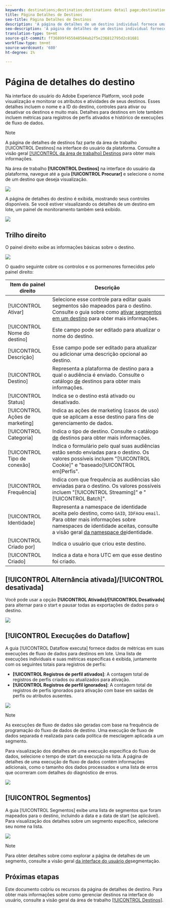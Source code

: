 ```yaml
---
keywords: destinations;destination;destinations detail page;destinations details page
title: Página Detalhes de Destinos
seo-title: Página Detalhes de Destinos
description: 'A página de detalhes de um destino individual fornece uma visão geral dos detalhes do destino, como nome do destino, ID, segmentos mapeados para o destino e controles para editar a ativação e ativar e desativar o fluxo de dados. '
seo-description: 'A página de detalhes de um destino individual fornece uma visão geral dos detalhes do destino, como nome do destino, ID, segmentos mapeados para o destino e controles para editar a ativação e ativar e desativar o fluxo de dados. '
translation-type: tm+mt
source-git-commit: ff36899f455848584ab2f5e236812795d2c81681
workflow-type: tm+mt
source-wordcount: '680'
ht-degree: 1%

---
```



# Página de detalhes do destino

Na interface do usuário do Adobe Experience Platform, você pode visualização e monitorar os atributos e atividades de seus destinos. Esses detalhes incluem o nome e a ID do destino, controles para ativar ou desativar os destinos e muito mais. Detalhes para destinos em lote também incluem métricas para registros de perfis ativados e histórico de execuções de fluxo de dados.

>[!NOTE]
>
>A página de detalhes de destinos faz parte da área de trabalho [!UICONTROL Destinos] na interface do usuário da plataforma. Consulte a visão geral [[!UICONTROL da área de trabalho] Destinos](./destinations-workspace.md) para obter mais informações.

Na área de trabalho **[!UICONTROL Destinos]** na interface do usuário da plataforma, navegue até a guia **[!UICONTROL Procurar]** e selecione o nome de um destino que deseja visualização.

![](./assets/details-page/select-destination.png)

A página de detalhes do destino é exibida, mostrando seus controles disponíveis. Se você estiver visualizando os detalhes de um destino em lote, um painel de monitoramento também será exibido.

![](./assets/details-page/details.png)

## Trilho direito

O painel direito exibe as informações básicas sobre o destino.

![](./assets/details-page/right-rail.png)

O quadro seguinte cobre os controlos e os pormenores fornecidos pelo painel direito:

| Item do painel direito | Descrição |
| --- | --- |
| [!UICONTROL Ativar] | Selecione esse controle para editar quais segmentos são mapeados para o destino. Consulte o guia sobre como [ativar segmentos em um destino](/help/rtcdp/destinations/activate-destinations.md) para obter mais informações. |
| [!UICONTROL Nome do destino] | Este campo pode ser editado para atualizar o nome do destino. |
| [!UICONTROL Descrição] | Esse campo pode ser editado para atualizar ou adicionar uma descrição opcional ao destino. |
| [!UICONTROL Destino] | Representa a plataforma de destino para a qual o audiência é enviado. Consulte o catálogo [de](./destinations-catalog.md) destinos para obter mais informações. |
| [!UICONTROL Status] | Indica se o destino está ativado ou desativado. |
| [!UICONTROL Ações de marketing] | Indica as ações de marketing (casos de uso) que se aplicam a esse destino para fins de gerenciamento de dados. |
| [!UICONTROL Categoria] | Indica o tipo de destino. Consulte o catálogo [de](./destinations-catalog.md) destinos para obter mais informações. |
| [!UICONTROL Tipo de conexão] | Indica o formulário pelo qual suas audiências estão sendo enviadas para o destino. Os valores possíveis incluem &quot;[!UICONTROL Cookie]&quot; e &quot;baseado[!UICONTROL em]Perfis&quot;. |
| [!UICONTROL Frequência] | Indica com que frequência as audiências são enviadas para o destino. Os valores possíveis incluem &quot;[!UICONTROL Streaming]&quot; e &quot;[!UICONTROL Batch]&quot;. |
| [!UICONTROL Identidade] | Representa a namespace de identidade aceita pelo destino, como `GAID`, `IDFA`ou `email`. Para obter mais informações sobre namespaces de identidade aceitas, consulte a visão geral [da namespace de](../../identity-service/namespaces.md)identidade. |
| [!UICONTROL Criado por] | Indica o usuário que criou este destino. |
| [!UICONTROL Criado] | Indica a data e hora UTC em que esse destino foi criado. |

## [!UICONTROL Alternância ativada]/[!UICONTROL desativada]

Você pode usar a opção **[!UICONTROL Ativado]/[!UICONTROL Desativado]** para alternar para o start e pausar todas as exportações de dados para o destino.

![](./assets/details-page/enable-disable.png)

## [!UICONTROL Execuções do Dataflow]

A guia [!UICONTROL Dataflow executa] fornece dados de métricas em suas execuções de fluxo de dados para destinos em lote. Uma lista de execuções individuais e suas métricas específicas é exibida, juntamente com os seguintes totais para registros de perfis:

* **[!UICONTROL Registros de perfil ativados]**: A contagem total de registros de perfis criados ou atualizados para ativação.
* **[!UICONTROL Registros de perfil ignorados]**:  A contagem total de registros de perfis ignorados para ativação com base em saídas de perfis ou atributos ausentes.

![](./assets/details-page/dataflow-runs.png)

>[!NOTE]
>
>As execuções de fluxo de dados são geradas com base na frequência de programação do fluxo de dados de destino. Uma execução de fluxo de dados separada é realizada para cada política de mesclagem aplicada a um segmento.

Para visualização dos detalhes de uma execução específica do fluxo de dados, selecione o tempo de start da execução na lista. A página de detalhes de uma execução de fluxo de dados contém informações adicionais, como o tamanho dos dados processados e uma lista de erros que ocorreram com detalhes do diagnóstico de erros.

![](./assets/details-page/dataflow.png)

## [!UICONTROL Segmentos]

A guia [!UICONTROL Segmentos] exibe uma lista de segmentos que foram mapeados para o destino, incluindo a data e a data de start (se aplicável). Para visualização dos detalhes sobre um segmento específico, selecione seu nome na lista.

![](./assets/details-page/segments.png)

>[!NOTE]
>
>Para obter detalhes sobre como explorar a página de detalhes de um segmento, consulte a visão geral [da interface do usuário de](../../segmentation/ui/overview.md#segment-details)segmentação.

## Próximas etapas

Este documento cobriu os recursos da página de detalhes de destino. Para obter mais informações sobre como gerenciar destinos na interface do usuário, consulte a visão geral da área de trabalho [[!UICONTROL Destinos]](./destinations-workspace.md).